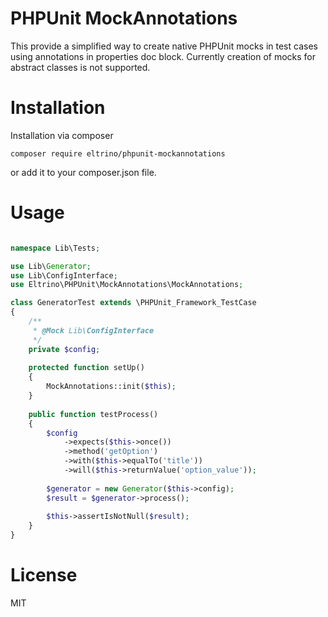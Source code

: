 PHPUnit MockAnnotations
=======================

This provide a simplified way to create native PHPUnit mocks in test cases using annotations in properties doc block. Currently creation of mocks for abstract classes is not supported.

Installation
============
Installation via composer

```
composer require eltrino/phpunit-mockannotations
```
or add it to your composer.json file.

Usage 
=====

```php

namespace Lib\Tests;

use Lib\Generator;
use Lib\ConfigInterface;
use Eltrino\PHPUnit\MockAnnotations\MockAnnotations;

class GeneratorTest extends \PHPUnit_Framework_TestCase
{
    /**
     * @Mock Lib\ConfigInterface
     */
    private $config;
    
    protected function setUp()
    {
        MockAnnotations::init($this);
    }
    
    public function testProcess()
    {
        $config
            ->expects($this->once())
            ->method('getOption')
            ->with($this->equalTo('title'))
            ->will($this->returnValue('option_value'));
            
        $generator = new Generator($this->config);
        $result = $generator->process();
        
        $this->assertIsNotNull($result);
    }
}
```

License
=======
MIT


